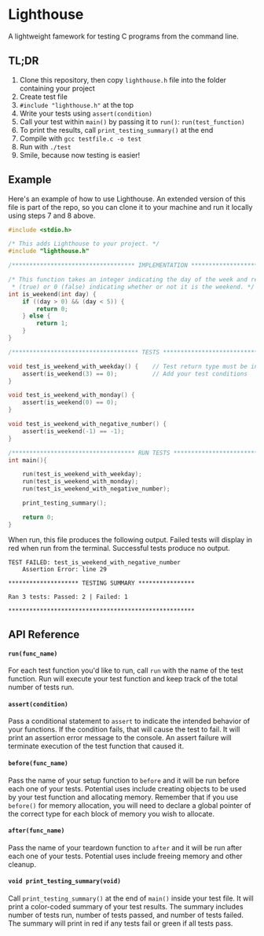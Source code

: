 # Lighthouse
A lightweight famework for testing C programs from the command line.

## TL;DR

1. Clone this repository, then copy `lighthouse.h` file into the folder containing your project
2. Create test file
3. `#include "lighthouse.h"` at the top
4. Write your tests using `assert(condition)`
5. Call your test within `main()` by passing it to `run()`: `run(test_function)`
6. To print the results, call `print_testing_summary()` at the end
7. Compile with `gcc testfile.c -o test`
8. Run with `./test`
9. Smile, because now testing is easier!

## Example

Here's an example of how to use Lighthouse. An extended version of this file is part of the repo, so you can clone it to your machine and run it locally using steps 7 and 8 above.

```c
#include <stdio.h>

/* This adds Lighthouse to your project. */
#include "lighthouse.h"

/*********************************** IMPLEMENTATION *************************/

/* This function takes an integer indicating the day of the week and returns 1
 * (true) or 0 (false) indicating whether or not it is the weekend. */
int is_weekend(int day) {
    if ((day > 0) && (day < 5)) {
        return 0;
    } else {
        return 1;
    }
}

/************************************ TESTS ******************************/

void test_is_weekend_with_weekday() {    // Test return type must be int
    assert(is_weekend(3) == 0);          // Add your test conditions
}

void test_is_weekend_with_monday() {
    assert(is_weekend(0) == 0);
}

void test_is_weekend_with_negative_number() {
    assert(is_weekend(-1) == -1);
}

/*********************************** RUN TESTS ****************************/
int main(){

    run(test_is_weekend_with_weekday);
    run(test_is_weekend_with_monday);
    run(test_is_weekend_with_negative_number);

    print_testing_summary();

    return 0;
}
```

When run, this file produces the following output. Failed tests will display in red when run from the terminal. Successful tests produce no output.

    TEST FAILED: test_is_weekend_with_negative_number
        Assertion Error: line 29

    ******************** TESTING SUMMARY ****************

    Ran 3 tests: Passed: 2 | Failed: 1

    *****************************************************


## API Reference

#### `run(func_name)`

For each test function you'd like to run, call `run` with the name of the test function. Run will execute your test function and keep track of the total number of tests run.


#### `assert(condition)`

Pass a conditional statement to `assert` to indicate the intended behavior of your functions. If the condition fails, that will cause the test to fail. It will print an assertion error message to the console. An assert failure will terminate execution of the test function that caused it.


#### `before(func_name)`

Pass the name of your setup function to `before` and it will be run before each one of your tests. Potential uses include creating objects to be used by your test function and allocating memory. Remember that if you use `before()` for memory allocation, you will need to declare a global pointer of the correct type for each block of memory you wish to allocate.


#### `after(func_name)`

Pass the name of your teardown function to `after` and it will be run after each one of your tests. Potential uses include freeing memory and other cleanup.


#### `void print_testing_summary(void)`

Call `print_testing_summary()` at the end of `main()` inside your test file. It will print a color-coded summary of your test results. The summary includes number of tests run, number of tests passed, and number of tests failed. The summary will print in red if any tests fail or green if all tests pass.
